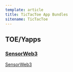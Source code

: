 ```yaml
---
template: article
title: TicTacToe App Bundles
sitename: TicTacToe
---
```


## TOE/Yapps

### [SensorWeb3](yapps/sensor-web3)

[SensorWeb3](yapps/sensor-web3)

